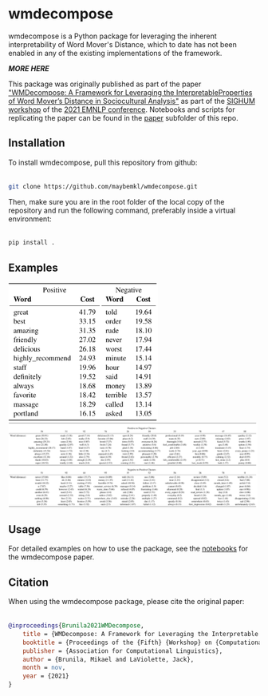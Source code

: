 # wmdecompose

wmdecompose is a Python package for leveraging the inherent interpretability of Word Mover's Distance, which to date has not been enabled in any of the existing implementations of the framework. 

***MORE HERE***

This package was originally published as part of the paper ["WMDecompose: A Framework for Leveraging the InterpretableProperties of Word Mover’s Distance in Sociocultural Analysis"](https://github.com/maybemkl/wmdecompose/tree/master/paper) as part of the [SIGHUM workshop](https://sighum.wordpress.com/events/latech-clfl-2021/) of the [2021 EMNLP conference](https://2021.emnlp.org/). Notebooks and scripts for replicating the paper can be found in the [paper](https://github.com/maybemkl/wmdecompose/tree/master/paper) subfolder of this repo.

## Installation

To install wmdecompose, pull this repository from github:

```bash

git clone https://github.com/maybemkl/wmdecompose.git

```

Then, make sure you are in the root folder of the local copy of the repository and run the following command, preferably inside a virtual environment:


```bash

pip install .

```

## Examples


<img src="paper/img/yelp_word_decomposition.png" width="300" />
<img src="paper/img/yelp_clusters.png" width="500" />

## Usage

For detailed examples on how to use the package, see the [notebooks](https://github.com/maybemkl/wmdecompose/tree/master/paper/notebooks) for the wmdecompose paper.

## Citation

When using the wmdecompose package, please cite the original paper:

```bibtex

@inproceedings{Brunila2021WMDecompose,
    title = {WMDecompose: A Framework for Leveraging the Interpretable Properties of Word Mover’s Distance in Sociocultural Analysis},
    booktitle = {Proceedings of the {Fifth} {Workshop} on {Computational} {Linguistics} for {Cultural Heritage}, {Social Sciences}, {Humanities} and {Literature}},
    publisher = {Association for Computational Linguistics},
    author = {Brunila, Mikael and LaViolette, Jack},
    month = nov,
    year = {2021}
}

```
